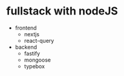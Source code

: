 # fullstack with nodeJS

- frontend
  - nextjs
  - react-query
- backend
  - fastify
  - mongoose
  - typebox
